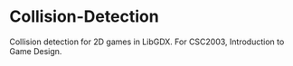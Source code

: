 # Collision-Detection
Collision detection for 2D games in LibGDX. For CSC2003, Introduction to Game Design.
